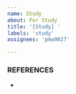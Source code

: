```yaml
---
name: Study
about: For Study
title: '[Study] '
labels: 'study'
assignees: 'pmw9027'

---
```


### 

####

###

### REFERENCES
-
